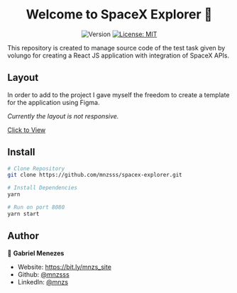 <h1 align="center">Welcome to SpaceX Explorer 👋</h1>
<p align="center">
  <img alt="Version" src="https://img.shields.io/badge/version-1.0.0-blue.svg?cacheSeconds=2592000" />
  <a href="#" target="_blank">
    <img alt="License: MIT" src="https://img.shields.io/badge/License-MIT-yellow.svg" />
  </a>
</p>

This repository is created to manage source code of the test task given by volungo for creating a React JS application with integration of SpaceX APIs.

## Layout

In order to add to the project I gave myself the freedom to create a template for the application using Figma.

*Currently the layout is not responsive.*

[Click to View](https://www.figma.com/file/KXFwMYXcoTUsj5GFlri8ji/SpaceX-Explorer?node-id=1%3A6)

## Install

```sh
# Clone Repository
git clone https://github.com/mnzsss/spacex-explorer.git

# Install Dependencies
yarn

# Run on port 8080
yarn start
```

## Author

👤 **Gabriel Menezes**

* Website: https://bit.ly/mnzs_site
* Github: [@mnzsss](https://github.com/mnzsss)
* LinkedIn: [@mnzs](https://linkedin.com/in/mnzs)

